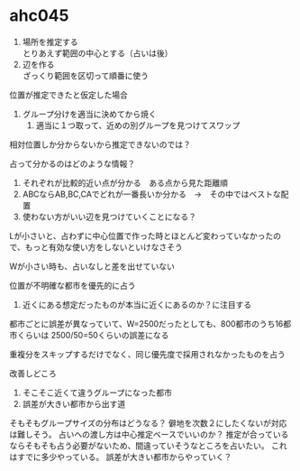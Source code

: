 # ahc045

1. 場所を推定する  
とりあえず範囲の中心とする（占いは後）
1. 辺を作る  
ざっくり範囲を区切って順番に使う


位置が推定できたと仮定した場合
1. グループ分けを適当に決めてから焼く
   1. 適当に１つ取って、近めの別グループを見つけてスワップ

相対位置しか分からないから推定できないのでは？

占って分かるのはどのような情報？
1. それぞれが比較的近い点が分かる　ある点から見た距離順
2. ABCならAB,BC,CAでどれが一番長いか分かる　→　その中ではベストな配置
3. 使わない方がいい辺を見つけていくことになる？


Lが小さいと、占わずに中心位置で作った時とほとんど変わっていなかったので、もっと有効な使い方をしないといけなさそう

Wが小さい時も、占いなしと差を出せていない

位置が不明確な都市を優先的に占う
1. 近くにある想定だったものが本当に近くにあるのか？に注目する

都市ごとに誤差が異なっていて、W=2500だったとしても、800都市のうち16都市くらいは
2500/50=50くらいの誤差になる

重複分をスキップするだけでなく、同じ優先度で採用されなかったものを占う

改善しどころ
1. そこそこ近くて違うグループになった都市
2. 誤差が大きい都市から出す道

そもそもグループサイズの分布はどうなる？
僻地を次数２にしたくないが対応は難しそう。
占いへの渡し方は中心推定ベースでいいのか？
推定が合っているならそもそも占う必要がないため、間違っていそうなところを占いたい。
これはすでに多少やっている。
誤差が大きい都市からやっていく？
